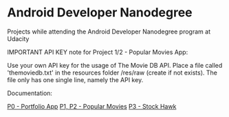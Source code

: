 # Android Developer Nanodegree

Projects while attending the Android Developer Nanodegree program at Udacity

IMPORTANT API KEY note for Project 1/2 - Popular Movies App:

Use your own API key for the usage of The Movie DB API. Place a file called 'themoviedb.txt' in the
resources folder /res/raw (create if not exists). The file only has one single line, namely the API key.

Documentation: 

[P0 - Portfolio App](P0.md)
[P1, P2 - Popular Movies](P1-P2.md)
[P3 - Stock Hawk](P3.md)









